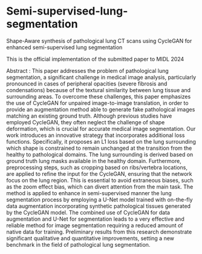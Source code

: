 # Semi-supervised-lung-segmentation
Shape-Aware synthesis of pathological lung CT scans using CycleGAN for enhanced semi-supervised lung segmentation


This is the official implementation of the submitted paper to MIDL 2024 

Abstract : 
This paper addresses the problem of pathological lung segmentation, a significant challenge in medical image analysis, particularly pronounced in cases of peripheral opacities (severe fibrosis and condensations) because of the textural similarity between lung tissue and surrounding areas.
To overcome these challenges, this paper emphasizes the use of CycleGAN for unpaired image-to-image translation, in order to provide an augmentation method able to generate fake pathological images matching an existing ground truth. Although previous studies have employed CycleGAN, they often neglect the challenge of shape deformation, which is crucial for accurate medical image segmentation. Our work introduces an innovative strategy that incorporates additional loss functions. Specifically, it proposes an L1 loss based on the lung surrounding which shape is constrained to remain unchanged at the transition from the healthy to pathological domains. The lung surrounding is derived based on ground truth lung masks available in the healthy domain. Furthermore, preprocessing steps, such as cropping based on ribs/vertebra locations, are applied to refine the input for the CycleGAN, ensuring that the network focus on the lung region. This is essential to avoid extraneous biases, such as the zoom effect bias, which can divert attention from the main task.
The method is applied to enhance in semi-supervised manner the lung segmentation process by employing a U-Net model trained with on-the-fly data augmentation incorporating synthetic pathological tissues generated by the CycleGAN model. The combined use of CycleGAN for data augmentation and U-Net for segmentation leads to a very effective and reliable method for image segmentation requiring a reduced amount of native data for training.
Preliminary results from this research demonstrate significant qualitative and quantitative improvements, setting a new benchmark in the field of pathological lung segmentation.

